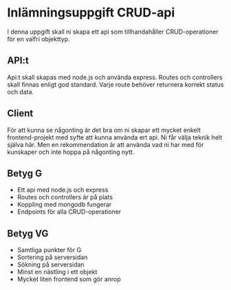 # Inlämningsuppgift CRUD-api

I denna uppgift skall ni skapa ett api som tillhandahåller CRUD-operationer för en valfri objekttyp.

## API:t

Api:t skall skapas med node.js och använda express. Routes och controllers skall finnas enligt god standard.
Varje route behöver returnera korrekt status och data. 

## Client

För att kunna se någonting är det bra om ni skapar ett mycket enkelt frontend-projekt med syfte att kunna använda ert api. Ni får välja teknik helt själva här. Men en rekommendation är att använda vad ni har med för kunskaper och inte hoppa på någonting nytt. 

## Betyg G

- Ett api med node.js och express
- Routes och controllers är på plats
- Koppling med mongodb fungerar
- Endpoints för alla CRUD-operationer

## Betyg VG

- Samtliga punkter för G
- Sortering på serversidan
- Sökning på serversidan
- Minst en nästling i ett objekt
- Mycket liten frontend som gör anrop
